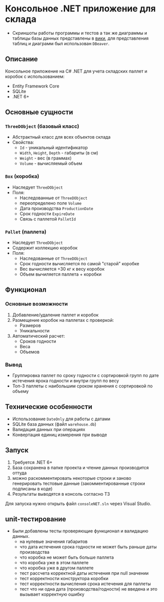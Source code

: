 # Консольное .NET приложение для склада

- Скриншоты работы программы и тестов а так же диаграммы и таблицы базы данных представлены в [вики](https://github.com/Hyperkek/test_task/wiki), для представления таблиц и диаграмм был использован `DBeaver`.

## Описание
Консольное приложение на C# .NET для учета складских паллет и коробок с использованием:
- Entity Framework Core
- SQLite
- .NET 6+

## Основные сущности

### `ThreeDObject` (базовый класс)
- Абстрактный класс для всех объектов склада
- Свойства:
  - `Id` - уникальный идентификатор
  - `Width`, `Height`, `Depth` - габариты (в см)
  - `Weight` - вес (в граммах)
  - `Volume` - вычисляемый объем

### `Box` (коробка)
- Наследует `ThreeDObject`
- Поля:
  - Наследованные от `ThreeDObject`
  - переопределено поле `Volume`
  - Дата производства `ProductionDate`
  - Срок годности `ExpireDate`
  - Связь с паллетой `PalletId`

### `Pallet` (паллета)
- Наследует `ThreeDObject`
- Содержит коллекцию коробок
- Поля:
  - Наследованные от `ThreeDObject`
  - Срок годности вычисляется по самой "старой" коробке
  - Вес вычисляется +30 кг к весу коробок
  - Объем вычиляется паллета + коробки

## Функционал

### Основные возможности
1. Добавление/удаление паллет и коробок
2. Размещение коробок на паллетах с проверкой:
   - Размеров
   - Уникальности
3. Автоматический расчет:
   - Сроков годности
   - Веса
   - Объемов

### Вывод
- Группировка паллет по сроку годности с сортировкой групп по дате истечения ярока годности и внутри групп по весу
- Топ-3 паллеты с наибольшим сроком хранения с сортировкой по объему

## Технические особенности
- Использование `DateOnly` для работы с датами
- SQLite база данных (файл `warehouse.db`)
- Валидация данных при операциях
- Конвертация единиц измерения при выводе

## Запуск
1. Требуется .NET 6+
2. База сохранена в папке проекта и чтение данных производится оттуда
3. можно раскомментировать некоторые строки и заново генерировать тестовые данные (закомментированные строки подписаны в коде)
4. Результаты выводятся в консоль согласно ТЗ

Для запуска нужно открыть файл `consoleNET.sln` через Visual Studio.

## unit-тестирование
- Были добавлены тесты проверяющие функционал и валидацию данных.
  - на нулевые значения габаритов
  - что дата истечения срока годности не может быть раньше даты производства
  - что коробка не может быть больше паллета
  - что коробка уже в этом паллете
  - что коробка уже в другом паллете
  - тест рассчета корректной даты истечения при null значении
  - тест корректности конструктора коробки
  - тест корректности вычисления срока истечения для паллеты
  - тест что ни одна дата (производства/годности) не введена и это вызывает корректную ошибку
